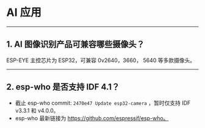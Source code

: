 # AI 应用

<style>
body {counter-reset: h2}
  h2 {counter-reset: h3}
  h2:before {counter-increment: h2; content: counter(h2) ". "}
  h3:before {counter-increment: h3; content: counter(h2) "." counter(h3) ". "}
  h2.nocount:before, h3.nocount:before, { content: ""; counter-increment: none }
</style>

---

## AI 图像识别产品可兼容哪些摄像头？

ESP-EYE 主控芯⽚为 ESP32，可兼容 0v2640，3660， 5640 等多款摄像头。

---

## esp-who 是否⽀持 IDF 4.1？

- 截止 esp-who commit: `2470e47 Update esp32-camera` ，暂时仅⽀持 IDF v3.3.1 和 v4.0.0。
- esp-who 最新链接为 https://github.com/espressif/esp-who。
